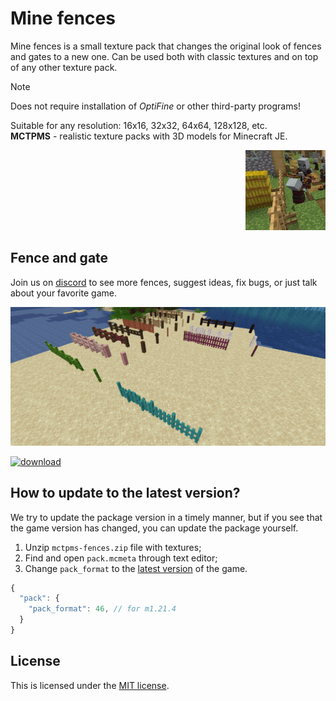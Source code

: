 # Mine fences

Mine fences is a small texture pack that changes the original look of fences and gates to a new one. Can be used both with classic textures and on top of any other texture pack.

> [!NOTE]
> Does not require installation of *OptiFine* or other third-party programs!
  
Suitable for any resolution: 16x16, 32x32, 64x64, 128x128, etc.  
**MCTPMS** - realistic texture packs with 3D models for Minecraft JE. <p align="right">
  <img
    src="https://github.com/andrejsharapov/mine-fences/blob/main/pack.png?raw=true"
    alt="mine-fences"
    width="128">
</p>

## Fence and gate

Join us on [discord](https://discord.gg/En8KcxdDra) to see more fences, suggest ideas, fix bugs, or just talk about your favorite game.

![preview](https://github.com/andrejsharapov/mine-fences/blob/m1.21.4/preview.png?raw=true)

[![download][download-badge]][download-link]

## How to update to the latest version?

We try to update the package version in a timely manner, but if you see that the game version has changed, you can update the package yourself.

1. Unzip `mctpms-fences.zip` file with textures;
2. Find and open `pack.mcmeta` through text editor;
3. Change `pack_format` to the [latest version](https://minecraft.wiki/w/Pack_format#List_of_resource_pack_formats) of the game.

```js
{
  "pack": {
    "pack_format": 46, // for m1.21.4
  }
}
```

## License

This is licensed under the [MIT license](https://github.com/andrejsharapov/mine-fences/blob/main/LICENSE).

<!--  -->

[download-link]: https://www.planetminecraft.com/texture-pack/mine-fences/
[download-badge]: https://img.shields.io/badge/mctpms_fence-download.zip-41b883
